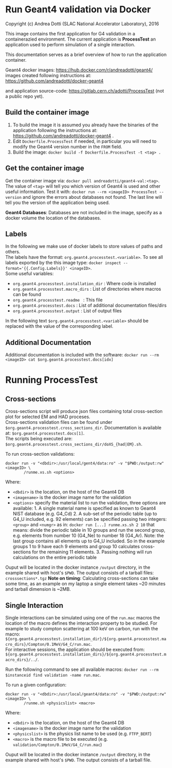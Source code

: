 Run Geant4 validation via Docker
=====================================================
Copyright (c) Andrea Dotti (SLAC National Accelerator Laboratory), 2016

This image contains the first application for G4 validation in a containerazied environment.
The current application is **ProcessTest** an application used to perform simulation of a single interaction.

This documentation serves as a brief overview of how to run the application container.

Geant4 docker images: https://hub.docker.com/r/andreadotti/geant4/ images created following instructions at:
https://github.com/andreadotti/docker-geant4

and application source-code: https://gitlab.cern.ch/adotti/ProcessTest (not a public repo yet).

Build the container image
--------------------------------

1. To build the image it is assumed you already have the binaries of the application following the instructions at:
     https://github.com/andreadotti/docker-geant4 .
2. Edit `Dockerfile.ProcessTest` if needed, in particular you will need to modify the Geant4 version 
     number in the `FROM` field.
3. Build the image: `docker build -f Dockerfile.ProcessTest -t <tag> .`

Get the container image
------------------------------
Get the container image via: `docker pull andreadotti/geant4-val:<tag>`.  The value of `<tag>` will tell you which version 
of Geant4 is used and other useful information. Test it with: `docker run --rm <imageID> ProcessTest --version` and ignore 
the errors about databases not found. The last line will tell you the version of the application being used.

**Geant4 Databases**: Databases are not included in the image, specify as a docker volume the location of the databases.

Labels
--------
In the following we make use of docker labels to store values of paths and others.  
The labels have the format: `org.geant4.processtest.<variable>`. To see all labels exported by the this image type:
`docker inspect --format='{{.Config.Labels}}' <inageID>`.  
Some useful variables:

 * `org.geant4.processtest.installation_dir` : Where code is installed
 * `org.geant4.processtest.macro_dirs` : List of directories where macros can be found
 * `org.geant4.processtest.readme ` : This file
 * `org.geant4.processtest.docs` :  List of additional documentation files/dirs
 * `org.geant4.processtest.output` : List of output files

In the following text `$org.geant4.processtest.<variable>` should be replaced with the value of the corresponding label.

Additional Documentation
------------------------
Additional documentation is included with the software: `docker run --rm <imageID> cat $org.geant4.processtest.docs[idx]`

Running ProcessTest
============

Cross-sections
--------------
Cross-sections script will produce json files containing total cross-section plot for selected
EM and HAD proceses.  
Cross-sections validation files can be found under `$org.geant4.processtest.cross_sections_dir`. Documentation is available
at: `$org.geant4.processtest.docs[1]`.  
The scripts being executed are: `$org.geant4.processtest.cross_sections_dir/doXS_{had|EM}.sh`.

To run cross-section validations:
```
docker run -v "<dbdir>:/usr/local/gent4/data:ro" -v "$PWD:/output:rw" <imageID> \
		/runme.xs.sh <options>
```
Where:
 
   * `<dbdir>` is the location, on the host of the Geant4 DB
   * `<imagename>` is the docker image name for the validation
   *   `<options>` specify the material list to run the validation, three  options are available:
	1. A single material name is specified as known to Geant4 NIST database (e.g. G4_Cd)
	2. A sub-set of the periodic table (up to G4_U included, e.g. 92 elements)
	can be specified passing two integers: `<group>` and `<numgr>` as in: 
	`docker run [...] runme.xs.sh 2 10` that means: divide the periodic table in
	10 groups and run the second group, e.g. elements from number 10 (G4_Ne)
	to number 18 (G4_Ar). Note: the last group contains all elements up to G4_U 
	included. So in the example groups 1 to 9 have each 9 elements and group 10
	calculates cross-sections for the remaining 11 elements.
	3. Passing nothing will run calculations on the entire periodic table
	
Ouput will be located in the docker instance `/output` directory, in the example shared 
with host's `$PWD`. The output consists of a tarball files: `crosssections*.tgz` 
**Note on timing**: Calculating cross-sections can take some time, as an example on my 
laptop a single element takes ~20 minutes and tarball dimension is ~2MB.

Single Interaction
------------------
Single interactions can be simulated using one of the `run.mac` macros the location of the macro defines
 the interaction property to be studied.
 For example to study compton scattering at 100 keV on carbon, run with the macro: 
 `${org.geant4.processtest.installation_dir}/${org.geant4.processtest.macro_dirs}/Compton/0.1MeV/G4_C/run.mac`.  
For interactive sessions, the application should be executed from:
`${org.geant4.processtest.installation_dirs}/${org.geant4.processtest.macro_dirs}/../`.   

Run the following command to see all available macros: `docker run --rm $instanceid find validation -name run.mac`.

To run a given configuration:
```
docker run -v "<dbdir>:/usr/local/geant4/data:ro" -v "$PWD:/output:rw" <imageID> \
		/runme.sh <physicslist> <macro>
```
Where:

   * `<dbdir>` is the location, on the host of the Geant4 DB
   * `<imagename>` is the docker image name for the validation
   * `<physicslist>` is the physics list name to be used (e.g. `FTFP_BERT`)
   * `<macro>` is the macro file to be executed (e.g. `validation/Compton/0.1MeV/G4_C/run.mac`)
   
Ouput will be located in the docker instance `/output` directory, in the example shared 
with host's `$PWD`. The output consists of a tarball file.
